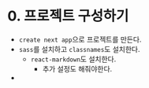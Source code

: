 # 0. 프로젝트 구성하기
- `create next app`으로 프로젝트를 만든다.
- `sass`를 설치하고 `classnames`도 설치한다.
	- `react-markdown`도 설치한다.
		- 추가 설정도 해줘야한다.
- 